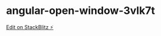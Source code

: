 # angular-open-window-3vlk7t

[Edit on StackBlitz ⚡️](https://stackblitz.com/edit/angular-open-window-3vlk7t)